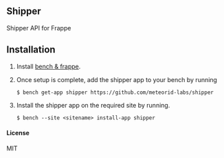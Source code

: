 ## Shipper

Shipper API for Frappe

## Installation

1. Install [bench & frappe](https://frappeframework.com/docs/v14/user/en/installation).

2. Once setup is complete, add the shipper app to your bench by running
   ```
   $ bench get-app shipper https://github.com/meteorid-labs/shipper
   ```
3. Install the shipper app on the required site by running.
   ```
   $ bench --site <sitename> install-app shipper
   ```

#### License

MIT
